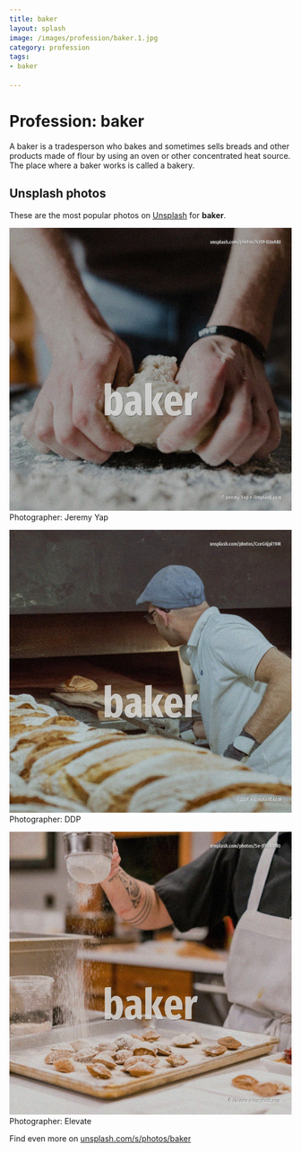 ```yaml
---
title: baker
layout: splash
image: /images/profession/baker.1.jpg
category: profession
tags:
- baker

---
```

# Profession: baker

A baker is a tradesperson who bakes and sometimes sells breads and other products made of flour by 
using an oven or other concentrated heat source.
The place where a baker works is called a bakery.

 
## Unsplash photos
These are the most popular photos on [Unsplash](https://unsplash.com) for **baker**.
 
![baker](/images/profession/baker.1.jpg)
Photographer:  Jeremy Yap
 
![baker](/images/profession/baker.2.jpg)
Photographer:  DDP
 
![baker](/images/profession/baker.3.jpg)
Photographer:  Elevate
 
Find even more on [unsplash.com/s/photos/baker](https://unsplash.com/s/photos/baker)
 
